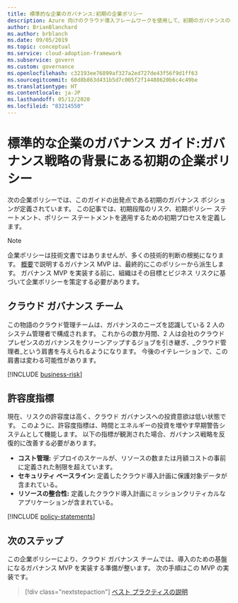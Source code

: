 ```yaml
---
title: 標準的な企業のガバナンス:初期の企業ポリシー
description: Azure 向けのクラウド導入フレームワークを使用して、初期のガバナンスの位置、初期段階のリスク、初期のポリシー ステートメント、および初期の適用プロセスを定義します。
author: BrianBlanchard
ms.author: brblanch
ms.date: 09/05/2019
ms.topic: conceptual
ms.service: cloud-adoption-framework
ms.subservice: govern
ms.custom: governance
ms.openlocfilehash: c32193ee76899af327a2ed727de43f56f9d1ff63
ms.sourcegitcommit: 60d8b863d431b5d7c005f2f14488620b6c4c49be
ms.translationtype: HT
ms.contentlocale: ja-JP
ms.lasthandoff: 05/12/2020
ms.locfileid: "83214550"
---
```

# <a name="standard-enterprise-governance-guide-initial-corporate-policy-behind-the-governance-strategy"></a>標準的な企業のガバナンス ガイド:ガバナンス戦略の背景にある初期の企業ポリシー

次の企業ポリシーでは、このガイドの出発点である初期のガバナンス ポジションが定義されています。 この記事では、初期段階のリスク、初期ポリシー ステートメント、ポリシー ステートメントを適用するための初期プロセスを定義します。

> [!NOTE]
>企業ポリシーは技術文書ではありませんが、多くの技術的判断の根拠になります。 [概要](./index.md)で説明するガバナンス MVP は、最終的にこのポリシーから派生します。 ガバナンス MVP を実装する前に、組織はその目標とビジネス リスクに基づいて企業ポリシーを策定する必要があります。

## <a name="cloud-governance-team"></a>クラウド ガバナンス チーム

この物語のクラウド管理チームは、ガバナンスのニーズを認識している 2 人のシステム管理者で構成されます。 これからの数か月間、2 人は会社のクラウド プレゼンスのガバナンスをクリーンアップするジョブを引き継ぎ、_クラウド管理者_という肩書を与えられるようになります。 今後のイテレーションで、この肩書は変わる可能性があります。

[!INCLUDE [business-risk](../../../../includes/business-risks.md)]

## <a name="tolerance-indicators"></a>許容度指標

現在、リスクの許容度は高く、クラウド ガバナンスへの投資意欲は低い状態です。 このように、許容度指標は、時間とエネルギーの投資を増やす早期警告システムとして機能します。 以下の指標が観測された場合、ガバナンス戦略を反復的に改善する必要があります。

- **コスト管理:** デプロイのスケールが、リソースの数または月額コストの事前に定義された制限を超えています。
- **セキュリティ ベースライン:** 定義したクラウド導入計画に保護対象データが含まれている。
- **リソースの整合性:** 定義したクラウド導入計画にミッションクリティカルなアプリケーションが含まれている。

[!INCLUDE [policy-statements](../../../../includes/policy-statements.md)]

## <a name="next-steps"></a>次のステップ

この企業ポリシーにより、クラウド ガバナンス チームでは、導入のための基盤になるガバナンス MVP を実装する準備が整います。 次の手順はこの MVP の実装です。

> [!div class="nextstepaction"]
> [ベスト プラクティスの説明](./prescriptive-guidance.md)
